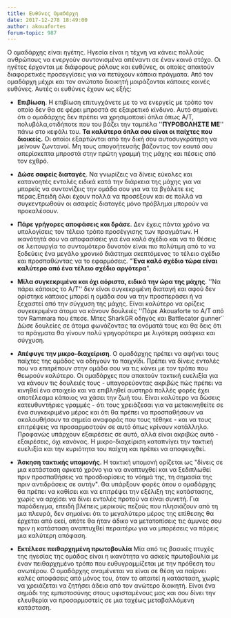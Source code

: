 ```yaml
---
title: Ευθύνες Ομαδάρχη
date: 2017-12-278 18:49:00
author: akouafortes
forum-topic: 987
---
```


Ο ομαδάρχης είναι ηγέτης.
Ηγεσία είναι η τέχνη να κάνεις πολλούς ανθρώπους να ενεργούν συντονισμένα απέναντι σε έναν κοινό στόχο.
Οι ηγέτες έρχονται με διάφορους ρόλους και ευθύνες, οι οποίες απαιτούν διαφορετικές προσεγγίσεις για να πετύχουν κάποια πράγματα.
Από τον ομαδάρχη μέχρι και τον ανώτατο διοικητή μοιράζονται κάποιες κοινές ευθύνες. Αυτές οι ευθύνες έχουν ως εξής:

* **Επιβίωση**.
Η επιβίωση επιτυγχάνετε με το να ενεργείς με τρόπο τον οποίο δεν θα σε φέρει μπροστά σε εξαιρετικό κίνδυνο. Αυτό σημαίνει ότι ο ομαδάρχης δεν πρέπει να χρησιμοποιεί όπλα όπως A/T, πολυβόλα,οτιδήποτε που του βάζει την ταμπέλα ''**ΠΥΡΟΒΟΛΗΣΤΕ ΜΕ**'' πάνω στο κεφάλι του. **Τα καλύτερα όπλα σου είναι οι παίχτες που διοικείς.** Οι οποίοι εξαρτώνται από την δική σου αυτοσυγκράτηση να μείνουν ζωντανοί.
Μη τους απογοήτευσής βάζοντας τον εαυτό σου απερίσκεπτα μπροστά στην πρώτη γραμμή της μάχης και πέσεις από τον εχθρό.

* **Δώσε σαφείς διαταγές**.
Να γνωρίζεις να δίνεις εύκολες και κατανοητές εντολές ειδικά κατά την διάρκεια της μάχης για να μπορείς να συντονίζεις την ομάδα σου για να τα βγάλετε εις πέρας.Επειδή όλοι έχουν πολλά να προσέξουν και σε πολλά να συγκεντρωθούν οι ασαφείς διαταγές μόνο πρόβλημα μπορούν να προκαλέσουν.

* **Πάρε γρήγορες αποφάσεις και δράσε**.
Δεν έχεις πάντα χρόνο να υπολογίσεις τον τέλειο τρόπο προσέγγισης των πραγμάτων. Η ικανότητά σου να αποφασίσεις για ένα καλό σχέδιο και να το θέσεις σε λειτουργία το συντομότερο δυνατόν είναι πιο πολύτιμη από το να ξοδεύεις ένα μεγάλο χρονικό διάστημα σκεπτόμενος το τέλειο σχέδιο και προσπαθώντας να το εφαρμόσεις. "**Ένα καλό σχέδιο τώρα είναι καλύτερο από ένα τέλειο σχέδιο αργότερα**".

* **Μίλα συγκεκριμένα και όχι αόριστα, ειδικά την ώρα της μάχης**.
''Να πάρει κάποιος το A/T'' δεν είναι συγκεκριμένη διαταγή και αφού δεν ορίστηκε κάποιος μπορεί η ομάδα σου να την προσπεράσει ή να ξεχαστεί από την σύγχυση της μάχης. Είναι καλύτερο να ορίζεις συγκεκριμένα άτομα να κάνουν δουλειές ''Πάρε Akouaforte το Α/Τ από τον Rammara που έπεσε. Μπες SharkGR οδηγός και Battlecator gunner΄΄ Δώσε δουλείες σε άτομα φωνάζοντας τα ονόματά τους και θα δεις ότι τα πράγματα θα γίνουν πολύ γρηγορότερα με λιγότερη ασάφεια και σύγχυση.

* **Απέφυγε την μικρο-διαχείριση**.
Ο ομαδάρχης πρέπει να αφήνει τους παίχτες της ομάδος να οδηγούν το παιχνίδι. Πρέπει να δίνεις εντολές που να επιτρέπουν στην ομάδα σου να τις κάνει με τον τρόπο που θεωρούν καλύτερο. Οι ομαδάρχες που απαιτούν τακτική ευελιξία για να κάνουν τις δουλειές τους - υπαγορεύοντας ακριβώς πώς πρέπει να κινηθεί ένα στοιχείο και να επιβληθεί αυστηρά πολλές φορές έχει αποτέλεσμα κάποιος να χάσει την ζωή του. Είναι καλύτερο να δώσεις κατευθυντήριες γραμμές - ότι τους χρειάζεσαι για να μετακινηθείτε σε ένα συγκεκριμένο μέρος και ότι θα πρέπει να προσπαθήσουν να ακολουθήσουν τα σημεία αναφοράς που τους τέθηκε - και να τους επιτρέψεις να προσαρμοστούν σε αυτό όπως κρίνουν κατάλληλο. Προφανώς υπάρχουν εξαιρέσεις σε αυτό, αλλά είναι ακριβώς αυτό - εξαιρέσεις, όχι κανόνας. Η μικρο-διαχείριση καταπνίγει την τακτική ευελιξία και την κυριότητα του παίχτη και πρέπει να αποφευχθεί.

* **Άσκηση τακτικής υπομονής.**
Η τακτική υπομονή ορίζεται ως "δίνεις σε μια κατάσταση αρκετό χρόνο για να αναπτυχθεί και να ξεδιπλωθεί πριν προσπαθήσεις να προσδιορίσεις το νόημά της, τη σημασία της πριν αντιδράσεις σε αυτήν". Θα υπάρξουν φορές όπου ο ομαδάρχης θα πρέπει να καθίσει και να επιτρέψει την εξέλιξη της κατάστασης, χωρίς να αρχίσει να δίνει εντολές προτού να είναι συνετή. Για παράδειγμα, επειδή βλέπεις μερικούς πεζούς που πλησιάζουν από τη μια πλευρά, δεν σημαίνει ότι το μεγαλύτερο μέρος της επίθεσης θα έρχεται από εκεί, οπότε θα ήταν άδικο να μετατοπίσεις τις άμυνες σου πριν η κατάσταση αναπτυχθεί περαιτέρω για να μπορέσεις να πάρεις μια καλύτερη απόφαση.

* **Εκτέλεσε πειθαρχημένη πρωτοβουλία**
Μία από τις βασικές πτυχές της ηγεσίας της ομάδας είναι η ικανότητα να ασκείς πρωτοβουλία με έναν πειθαρχημένο τρόπο που ευθυγραμμίζεται με την πρόθεση του ανωτέρου. Ο ομαδάρχης αναμένεται να είναι σε θέση να παίρνει καλές αποφάσεις από μόνος του, όταν το απαιτεί η κατάσταση, χωρίς να χρειάζεται να ζητήσει άδεια από τον ανώτερο διοικητή. Είναι ένα σημάδι της εμπιστοσύνης στους υφισταμένους μας και σου δίνει την ελευθερία να προσαρμοστείς σε μια ταχέως μεταβαλλόμενη κατάσταση.
